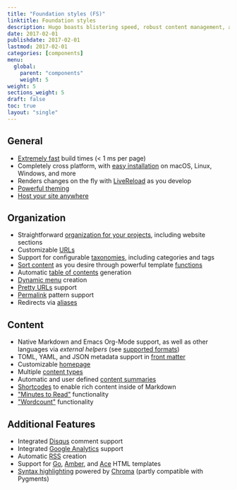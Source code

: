 ```yaml
---
title: "Foundation styles (FS)"
linktitle: Foundation styles
description: Hugo boasts blistering speed, robust content management, and a powerful templating language making it a great fit for all kinds of static websites.
date: 2017-02-01
publishdate: 2017-02-01
lastmod: 2017-02-01
categories: [components]
menu:
  global:
    parent: "components"
    weight: 5
weight: 5
sections_weight: 5
draft: false
toc: true
layout: "single"
---
```


## General

* [Extremely fast][] build times (&lt; 1 ms per page)
* Completely cross platform, with [easy installation][install] on macOS, Linux, Windows, and more
* Renders changes on the fly with [LiveReload][] as you develop
* [Powerful theming][]
* [Host your site anywhere][hostanywhere]

## Organization

* Straightforward [organization for your projects][], including website sections
* Customizable [URLs][]
* Support for configurable [taxonomies][], including categories and tags
* [Sort content][] as you desire through powerful template [functions][]
* Automatic [table of contents][] generation
* [Dynamic menu][] creation
* [Pretty URLs][] support
* [Permalink][] pattern support
* Redirects via [aliases][]

## Content

* Native Markdown and Emacs Org-Mode support, as well as other languages via *external helpers* (see [supported formats][])
* TOML, YAML, and JSON metadata support in [front matter][]
* Customizable [homepage][]
* Multiple [content types][]
* Automatic and user defined [content summaries][]
* [Shortcodes][] to enable rich content inside of Markdown
* ["Minutes to Read"][pagevars] functionality
* ["Wordcount"][pagevars] functionality

## Additional Features

* Integrated [Disqus][] comment support
* Integrated [Google Analytics][] support
* Automatic [RSS][] creation
* Support for [Go][], [Amber], and [Ace][] HTML templates
* [Syntax highlighting][] powered by [Chroma][] (partly compatible with Pygments)


[Ace]: /templates/alternatives/
[aliases]: /form-elements/urls/#aliases
[Amber]: https://github.com/eknkc/amber
[Chroma]: https://github.com/alecthomas/chroma
[content summaries]: /form-elements/summaries/
[content types]: /form-elements/types/
[Disqus]: https://disqus.com/
[Dynamic menu]: /templates/menus/
[Extremely fast]: https://github.com/bep/hugo-benchmark
[front matter]: /form-elements/front-matter/
[functions]: /miscellaneous/
[Go]: http://golang.org/pkg/html/template/
[Google Analytics]: https://google-analytics.com/
[homepage]: /templates/homepage/
[hostanywhere]: /hosting-and-deployment/
[install]: /getting-started/installing/
[LiveReload]: /getting-started/usage/
[organization for your projects]: /getting-started/directory-structure/
[pagevars]: /variables/page/
[Permalink]: /form-elements/urls/#permalinks
[Powerful theming]: /themes/
[Pretty URLs]: /form-elements/urls/
[RSS]: /templates/rss/
[Shortcodes]: /form-elements/shortcodes/
[sort content]: /templates/
[supported formats]: /form-elements/formats/
[Syntax highlighting]: /tools/syntax-highlighting/
[table of contents]: /form-elements/toc/
[taxonomies]: /form-elements/taxonomies/
[URLs]: /form-elements/urls/
